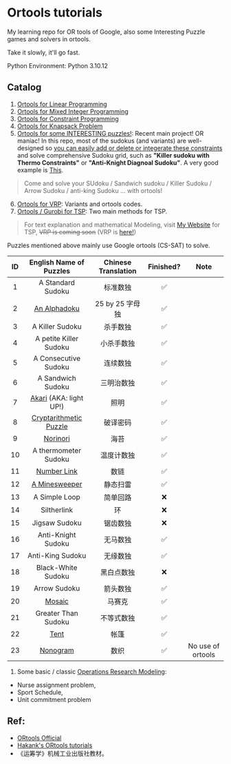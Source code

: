 # Ortools tutorials

My learning repo for OR tools of Google, also some Interesting Puzzle games and solvers in ortools.

Take it slowly, it'll go fast.

Python Environment: Python 3.10.12


## Catalog


1. [Ortools for Linear Programming](./SimpleLP.ipynb)
2. [Ortools for Mixed Integer Programming](./IntegerOpt.ipynb)
3. [Ortools for Constraint Programming](./ConstraintOpt.ipynb)
4. [Ortools for Knapsack Problem](./KnapsackPro.ipynb)
5. [Ortools for some INTERESTING puzzles!](./Puzzles.ipynb): Recent main project! OR maniac! In this repo, most of the sudokus (and variants) are well-designed so <u>you can easily add or delete or integerate these constraints</u> and solve comprehensive Sudoku grid, such as **"Killer sudoku with Thermo Constraints"** or **"Anti-Knight Diagnoal Sudoku"**. A very good example is [This](https://cn.gridpuzzle.com/sudoku-puzzles?page=3). 

> Come and solve your SUdoku / Sandwich sudoku / Killer Sudoku / Arrow Sudoku / anti-king Sudoku ... with ortools!
6. [Ortools for VRP](./CVRP.ipynb): Variants and ortools codes.
7.  [Ortools / Gurobi for TSP](./TSP.ipynb): Two main methods for TSP. 

> For text explanation and mathematical Modeling, visit [My Website](https://smilingwayne.github.io/me/Study/OR/TSP/) for TSP, ~~VRP is coming soon~~ (VRP is [here!](./CVRP.ipynb))

Puzzles mentioned above mainly use Google ortools (CS-SAT) to solve. 

|  ID   |                  English Name of Puzzles                  | Chinese Translation | Finished? |       Note        |
| :---: | :-------------------------------------------------------: | :-----------------: | :-------: | :---------------: |
|   1   |                     A Standard Sudoku                     |      标准数独       |     ✅     |                   |
|   2   |        [An Alphadoku](./Puzzles/Alphabetoku.ipynb)        |   25 by 25 字母独   |     ✅     |                   |
|   3   |                      A Killer Sudoku                      |      杀手数独       |     ✅     |                   |
|   4   |                  A petite Killer Sudoku                   |     小杀手数独      |     ✅     |                   |
|   5   |                   A Consecutive Sudoku                    |      连续数独       |     ✅     |                   |
|   6   |                     A Sandwich Sudoku                     |     三明治数独      |     ✅     |                   |
|   7   |      [Akari](./Puzzles/Akari.ipynb) (AKA: light UP!)      |        照明         |     ✅     |                   |
|   8   | [Cryptarithmetic Puzzle](./Puzzles/Cryptarithmetic.ipynb) |      破译密码       |     ✅     |                   |
|   9   |           [Norinori](./Puzzles/NoriNori.ipynb)            |        海苔         |     ✅     |                   |
|  10   |                   A thermometer Sudoku                    |     温度计数独      |     ✅     |                   |
|  11   |         [Number Link](./Puzzles/NumberLink.ipynb)         |        数链         |     ✅     |                   |
|  12   |       [A Minesweeper](./Puzzles/Minesweeper.ipynb)        |      静态扫雷       |     ✅     |                   |
|  13   |                       A Simple Loop                       |      简单回路       |     ❌     |                   |
|  14   |                        Siltherlink                        |         环          |     ❌     |                   |
|  15   |                       Jigsaw Sudoku                       |      锯齿数独       |     ❌     |                   |
|  16   |                    Anti-Knight Sudoku                     |      无马数独       |     ✅     |                   |
|  17   |                     Anti-King Sudoku                      |      无缘数独       |     ✅     |                   |
|  18   |                    Black-White Sudoku                     |     黑白点数独      |     ❌     |                   |
|  19   |                       Arrow Sudoku                        |      箭头数独       |     ✅     |                   |
|  20   |             [Mosaic](./Puzzles/Mosaic.ipynb)              |       马赛克        |     ✅     |                   |
|  21   |                    Greater Than Sudoku                    |     不等式数独      |     ✅     |                   |
|  22   |               [Tent](./Puzzles/Tent.ipynb)                |        帐篷         |     ✅     |                   |
|  23   |           [Nonogram](./Puzzles/Nonogram.ipynb)            |        数织         |     ✅     | No use of ortools |


1. Some basic / classic [Operations Research Modeling](./modeling/):


- Nurse assignment problem, 
- Sport Schedule, 
- Unit commitment problem


## Ref:

- [ORtools Official](https://developers.google.cn/optimization?hl=zh-cn)
- [Hakank's ORtools tutorials](http://www.hakank.org/google_or_tools/)
- 《运筹学》机械工业出版社教材。